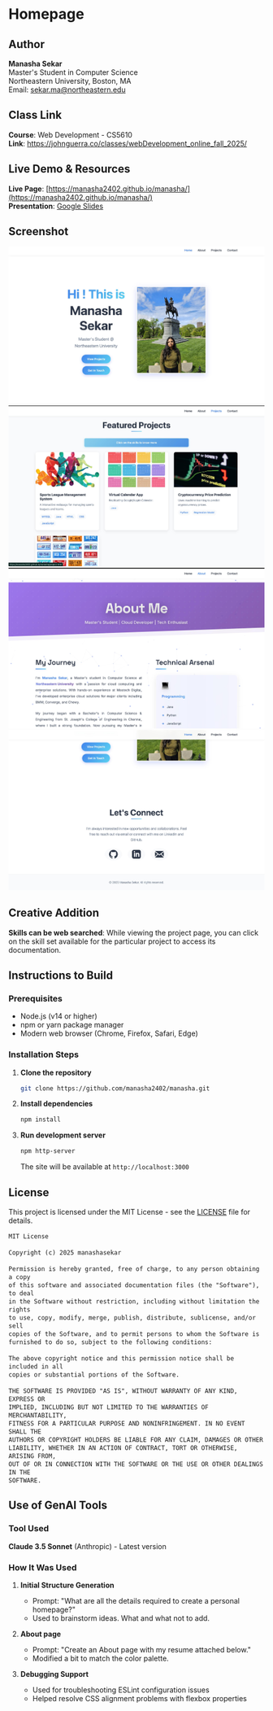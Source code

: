 # Homepage

## Author
**Manasha Sekar**  
Master's Student in Computer Science  
Northeastern University, Boston, MA  
Email: sekar.ma@northeastern.edu

## Class Link
**Course**: Web Development - CS5610 <br>
**Link**: [https://johnguerra.co/classes/webDevelopment_online_fall_2025/ ](https://johnguerra.co/classes/webDevelopment_online_fall_2025/)

## Live Demo & Resources
 **Live Page**: [https://manasha2402.github.io/manasha/](https://manasha2402.github.io/manasha/)  
 **Presentation**: [Google Slides](https://docs.google.com/presentation/d/1LiuMBWMMNwHjTKqknJYLMAewl_WfCW9oyKhgABX9Lr8/edit?usp=sharing)

## Screenshot
![Portfolio Homepage Screenshot](./images/screenshot.jpeg)
![Portfolio Homepage Screenshot](./images/screenshot2.jpeg)
![Portfolio Homepage Screenshot](./images/screenshot3.jpeg)
![Portfolio Homepage Screenshot](./images/screenshot4.jpeg)

## Creative Addition
**Skills can be web searched**: While viewing the project page, you can click on the skill set available for the particular project to access its documentation.


## Instructions to Build

### Prerequisites
- Node.js (v14 or higher)
- npm or yarn package manager
- Modern web browser (Chrome, Firefox, Safari, Edge)

### Installation Steps
1. **Clone the repository**
   ```bash
   git clone https://github.com/manasha2402/manasha.git
   ```

2. **Install dependencies**
   ```bash
   npm install
   ```

3. **Run development server**
   ```bash
   npm http-server
   ```
   The site will be available at `http://localhost:3000`



## License
This project is licensed under the MIT License - see the [LICENSE](LICENSE) file for details.

```
MIT License

Copyright (c) 2025 manashasekar

Permission is hereby granted, free of charge, to any person obtaining a copy
of this software and associated documentation files (the "Software"), to deal
in the Software without restriction, including without limitation the rights
to use, copy, modify, merge, publish, distribute, sublicense, and/or sell
copies of the Software, and to permit persons to whom the Software is
furnished to do so, subject to the following conditions:

The above copyright notice and this permission notice shall be included in all
copies or substantial portions of the Software.

THE SOFTWARE IS PROVIDED "AS IS", WITHOUT WARRANTY OF ANY KIND, EXPRESS OR
IMPLIED, INCLUDING BUT NOT LIMITED TO THE WARRANTIES OF MERCHANTABILITY,
FITNESS FOR A PARTICULAR PURPOSE AND NONINFRINGEMENT. IN NO EVENT SHALL THE
AUTHORS OR COPYRIGHT HOLDERS BE LIABLE FOR ANY CLAIM, DAMAGES OR OTHER
LIABILITY, WHETHER IN AN ACTION OF CONTRACT, TORT OR OTHERWISE, ARISING FROM,
OUT OF OR IN CONNECTION WITH THE SOFTWARE OR THE USE OR OTHER DEALINGS IN THE
SOFTWARE.
```

## Use of GenAI Tools
### Tool Used
**Claude 3.5 Sonnet** (Anthropic) - Latest version

### How It Was Used
1. **Initial Structure Generation**
   - Prompt: "What are all the details required to create a personal homepage?"
   - Used to brainstorm ideas. What and what not to add.
     
2. **About page**
   - Prompt: "Create an About page with my resume attached below."
   - Modified a bit to match the color palette.

3. **Debugging Support**
   - Used for troubleshooting ESLint configuration issues
   - Helped resolve CSS alignment problems with flexbox properties
